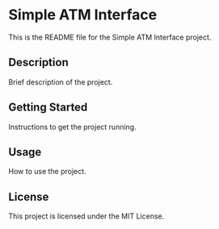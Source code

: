 # Simple ATM Interface

This is the README file for the Simple ATM Interface project.

## Description

Brief description of the project.

## Getting Started

Instructions to get the project running.

## Usage

How to use the project.

## License

This project is licensed under the MIT License.